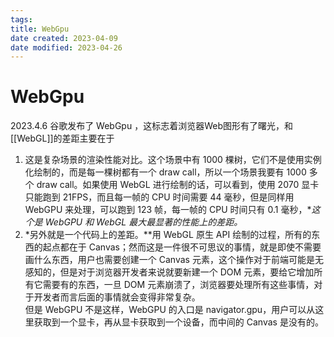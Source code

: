 ```yaml
---
tags: 
title: WebGpu
date created: 2023-04-09
date modified: 2023-04-26
---
```


# WebGpu

2023.4.6 谷歌发布了 WebGpu ，这标志着浏览器Web图形有了曙光，和 [[WebGL]]的差距主要在于

1. 这是复杂场景的渲染性能对比。这个场景中有 1000 棵树，它们不是使用实例化绘制的，而是每一棵树都有一个 draw call，所以一个场景我要有 1000 多个 draw call。如果使用 WebGL 进行绘制的话，可以看到，使用 2070 显卡只能跑到 21FPS，而且每一帧的 CPU 时间需要 44 毫秒，但是同样用 WebGPU 来处理，可以跑到 123 帧，每一帧的 CPU 时间只有 0.1 毫秒，**这个是 WebGPU 和 WebGL 最大最显著的性能上的差距。*
2. *另外就是一个代码上的差距。**用 WebGL 原生 API 绘制的过程，所有的东西的起点都在于 Canvas；然而这是一件很不可思议的事情，就是即使不需要画什么东西，用户也需要创建一个 Canvas 元素，这个操作对于前端可能是无感知的，但是对于浏览器开发者来说就要新建一个 DOM 元素，要给它增加所有它需要有的东西，一旦 DOM 元素崩溃了，浏览器要处理所有这些事情，对于开发者而言后面的事情就会变得非常复杂。  
   但是 WebGPU 不是这样，WebGPU 的入口是 navigator.gpu，用户可以从这里获取到一个显卡，再从显卡获取到一个设备，而中间的 Canvas 是没有的。
